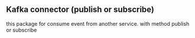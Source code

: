 ## Kafka connector (publish or subscribe)
this package for consume event from another service. with method publish or subscribe
